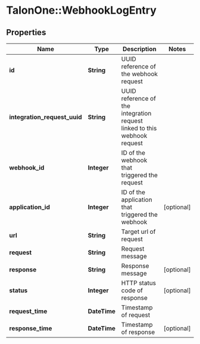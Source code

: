 # TalonOne::WebhookLogEntry

## Properties
Name | Type | Description | Notes
------------ | ------------- | ------------- | -------------
**id** | **String** | UUID reference of the webhook request | 
**integration_request_uuid** | **String** | UUID reference of the integration request linked to this webhook request | 
**webhook_id** | **Integer** | ID of the webhook that triggered the request | 
**application_id** | **Integer** | ID of the application that triggered the webhook | [optional] 
**url** | **String** | Target url of request | 
**request** | **String** | Request message | 
**response** | **String** | Response message | [optional] 
**status** | **Integer** | HTTP status code of response | [optional] 
**request_time** | **DateTime** | Timestamp of request | 
**response_time** | **DateTime** | Timestamp of response | [optional] 


